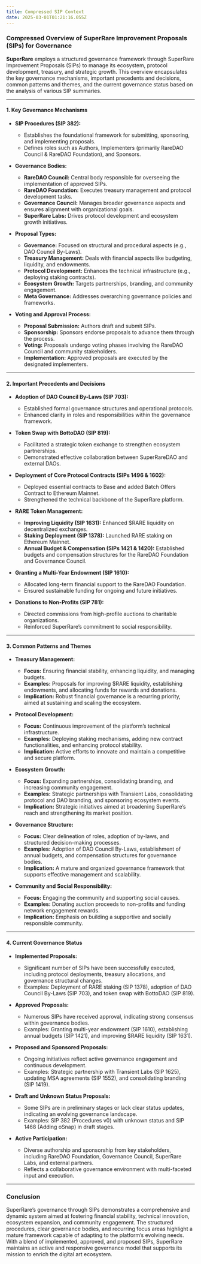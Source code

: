 ```yaml
---
title: Compressed SIP Context
date: 2025-03-01T01:21:16.055Z
---
```


### Compressed Overview of SuperRare Improvement Proposals (SIPs) for Governance

**SuperRare** employs a structured governance framework through SuperRare Improvement Proposals (SIPs) to manage its ecosystem, protocol development, treasury, and strategic growth. This overview encapsulates the key governance mechanisms, important precedents and decisions, common patterns and themes, and the current governance status based on the analysis of various SIP summaries.

---

#### 1. **Key Governance Mechanisms**

- **SIP Procedures (SIP 382):**
  - Establishes the foundational framework for submitting, sponsoring, and implementing proposals.
  - Defines roles such as Authors, Implementers (primarily RareDAO Council & RareDAO Foundation), and Sponsors.

- **Governance Bodies:**
  - **RareDAO Council:** Central body responsible for overseeing the implementation of approved SIPs.
  - **RareDAO Foundation:** Executes treasury management and protocol development tasks.
  - **Governance Council:** Manages broader governance aspects and ensures alignment with organizational goals.
  - **SuperRare Labs:** Drives protocol development and ecosystem growth initiatives.

- **Proposal Types:**
  - **Governance:** Focused on structural and procedural aspects (e.g., DAO Council By-Laws).
  - **Treasury Management:** Deals with financial aspects like budgeting, liquidity, and endowments.
  - **Protocol Development:** Enhances the technical infrastructure (e.g., deploying staking contracts).
  - **Ecosystem Growth:** Targets partnerships, branding, and community engagement.
  - **Meta Governance:** Addresses overarching governance policies and frameworks.

- **Voting and Approval Process:**
  - **Proposal Submission:** Authors draft and submit SIPs.
  - **Sponsorship:** Sponsors endorse proposals to advance them through the process.
  - **Voting:** Proposals undergo voting phases involving the RareDAO Council and community stakeholders.
  - **Implementation:** Approved proposals are executed by the designated implementers.

---

#### 2. **Important Precedents and Decisions**

- **Adoption of DAO Council By-Laws (SIP 703):**
  - Established formal governance structures and operational protocols.
  - Enhanced clarity in roles and responsibilities within the governance framework.

- **Token Swap with BottoDAO (SIP 819):**
  - Facilitated a strategic token exchange to strengthen ecosystem partnerships.
  - Demonstrated effective collaboration between SuperRareDAO and external DAOs.

- **Deployment of Core Protocol Contracts (SIPs 1496 & 1602):**
  - Deployed essential contracts to Base and added Batch Offers Contract to Ethereum Mainnet.
  - Strengthened the technical backbone of the SuperRare platform.

- **RARE Token Management:**
  - **Improving Liquidity (SIP 1631):** Enhanced $RARE liquidity on decentralized exchanges.
  - **Staking Deployment (SIP 1378):** Launched RARE staking on Ethereum Mainnet.
  - **Annual Budget & Compensation (SIPs 1421 & 1420):** Established budgets and compensation structures for the RareDAO Foundation and Governance Council.

- **Granting a Multi-Year Endowment (SIP 1610):**
  - Allocated long-term financial support to the RareDAO Foundation.
  - Ensured sustainable funding for ongoing and future initiatives.

- **Donations to Non-Profits (SIP 781):**
  - Directed commissions from high-profile auctions to charitable organizations.
  - Reinforced SuperRare’s commitment to social responsibility.

---

#### 3. **Common Patterns and Themes**

- **Treasury Management:**
  - **Focus:** Ensuring financial stability, enhancing liquidity, and managing budgets.
  - **Examples:** Proposals for improving $RARE liquidity, establishing endowments, and allocating funds for rewards and donations.
  - **Implication:** Robust financial governance is a recurring priority, aimed at sustaining and scaling the ecosystem.

- **Protocol Development:**
  - **Focus:** Continuous improvement of the platform’s technical infrastructure.
  - **Examples:** Deploying staking mechanisms, adding new contract functionalities, and enhancing protocol stability.
  - **Implication:** Active efforts to innovate and maintain a competitive and secure platform.

- **Ecosystem Growth:**
  - **Focus:** Expanding partnerships, consolidating branding, and increasing community engagement.
  - **Examples:** Strategic partnerships with Transient Labs, consolidating protocol and DAO branding, and sponsoring ecosystem events.
  - **Implication:** Strategic initiatives aimed at broadening SuperRare’s reach and strengthening its market position.

- **Governance Structure:**
  - **Focus:** Clear delineation of roles, adoption of by-laws, and structured decision-making processes.
  - **Examples:** Adoption of DAO Council By-Laws, establishment of annual budgets, and compensation structures for governance bodies.
  - **Implication:** A mature and organized governance framework that supports effective management and scalability.

- **Community and Social Responsibility:**
  - **Focus:** Engaging the community and supporting social causes.
  - **Examples:** Donating auction proceeds to non-profits and funding network engagement rewards.
  - **Implication:** Emphasis on building a supportive and socially responsible community.

---

#### 4. **Current Governance Status**

- **Implemented Proposals:**
  - Significant number of SIPs have been successfully executed, including protocol deployments, treasury allocations, and governance structural changes.
  - Examples: Deployment of RARE staking (SIP 1378), adoption of DAO Council By-Laws (SIP 703), and token swap with BottoDAO (SIP 819).

- **Approved Proposals:**
  - Numerous SIPs have received approval, indicating strong consensus within governance bodies.
  - Examples: Granting multi-year endowment (SIP 1610), establishing annual budgets (SIP 1421), and improving $RARE liquidity (SIP 1631).

- **Proposed and Sponsored Proposals:**
  - Ongoing initiatives reflect active governance engagement and continuous development.
  - Examples: Strategic partnership with Transient Labs (SIP 1625), updating MSA agreements (SIP 1552), and consolidating branding (SIP 1419).

- **Draft and Unknown Status Proposals:**
  - Some SIPs are in preliminary stages or lack clear status updates, indicating an evolving governance landscape.
  - Examples: SIP 382 (Procedures v0) with unknown status and SIP 1468 (Adding oSnap) in draft stages.

- **Active Participation:**
  - Diverse authorship and sponsorship from key stakeholders, including RareDAO Foundation, Governance Council, SuperRare Labs, and external partners.
  - Reflects a collaborative governance environment with multi-faceted input and execution.

---

### **Conclusion**

SuperRare’s governance through SIPs demonstrates a comprehensive and dynamic system aimed at fostering financial stability, technical innovation, ecosystem expansion, and community engagement. The structured procedures, clear governance bodies, and recurring focus areas highlight a mature framework capable of adapting to the platform’s evolving needs. With a blend of implemented, approved, and proposed SIPs, SuperRare maintains an active and responsive governance model that supports its mission to enrich the digital art ecosystem.